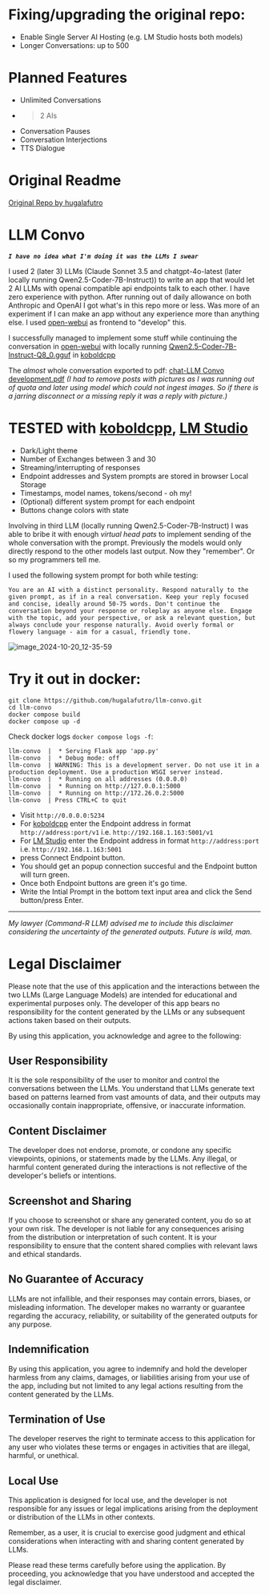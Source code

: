 # Fixing/upgrading the original repo:
- Enable Single Server AI Hosting (e.g. LM Studio hosts both models)
- Longer Conversations: up to 500

# Planned Features
- Unlimited Conversations
- >2 AIs
- Conversation Pauses
- Conversation Interjections
- TTS Dialogue

# Original Readme
[Original Repo by hugalafutro](https://github.com/hugalafutro/llm-convo)

# LLM Convo
***`I have no idea what I'm doing it was the LLMs I swear`***

I used 2 (later 3) LLMs (Claude Sonnet 3.5 and chatgpt-4o-latest (later locally running Qwen2.5-Coder-7B-Instruct)) to write an app that would let 2 AI LLMs with openai compatible api endpoints talk to each other. I have zero experience with python. After running out of daily allowance on both Anthropic and OpenAI I got what's in this repo more or less. Was more of an experiment if I can make an app without any experience more than anything else. I used [open-webui](https://github.com/open-webui/open-webui) as frontend to "develop" this.

I successfully managed to implement some stuff while continuing the conversation in [open-webui](https://github.com/open-webui/open-webui) with locally running [Qwen2.5-Coder-7B-Instruct-Q8_0.gguf](https://huggingface.co/bartowski/Qwen2.5-Coder-7B-Instruct-GGUF) in [koboldcpp](https://github.com/LostRuins/koboldcpp)

The *almost* whole conversation exported to pdf: [chat-LLM Convo development.pdf](https://github.com/user-attachments/files/17450061/chat-LLM.Convo.development.pdf)
*(I had to remove posts with pictures as I was running out of quota and later using model which could not ingest images. So if there is a jarring disconnect or a missing reply it was a reply with picture.)*

# TESTED with [koboldcpp](https://github.com/LostRuins/koboldcpp), [LM Studio](https://github.com/lmstudio-ai)

- Dark/Light theme
- Number of Exchanges between 3 and 30
- Streaming/interrupting of responses
- Endpoint addresses and System prompts are stored in browser Local Storage
- Timestamps, model names, tokens/second - oh my!
- (Optional) different system prompt for each endpoint
- Buttons change colors with state

Involving in third LLM (locally running Qwen2.5-Coder-7B-Instruct) I was able to bribe it with enough *virtual head pats* to implement sending of the whole conversation with the prompt. Previously the models would only directly respond to the other models last output. Now they "remember". Or so my programmers tell me.

I used the following system prompt for both while testing:
```
You are an AI with a distinct personality. Respond naturally to the given prompt, as if in a real conversation. Keep your reply focused and concise, ideally around 50-75 words. Don't continue the conversation beyond your response or roleplay as anyone else. Engage with the topic, add your perspective, or ask a relevant question, but always conclude your response naturally. Avoid overly formal or flowery language - aim for a casual, friendly tone.
```


![image_2024-10-20_12-35-59](https://github.com/user-attachments/assets/74b355ea-6613-4865-aebc-df419f36e5c2)




# Try it out in docker:
```
git clone https://github.com/hugalafutro/llm-convo.git
cd llm-convo
docker compose build
docker compose up -d
```


Check docker logs `docker compose logs -f`:
```
llm-convo  |  * Serving Flask app 'app.py'
llm-convo  |  * Debug mode: off
llm-convo  | WARNING: This is a development server. Do not use it in a production deployment. Use a production WSGI server instead.
llm-convo  |  * Running on all addresses (0.0.0.0)
llm-convo  |  * Running on http://127.0.0.1:5000
llm-convo  |  * Running on http://172.26.0.2:5000
llm-convo  | Press CTRL+C to quit
```


- Visit `http://0.0.0.0:5234`
- For [koboldcpp](https://github.com/LostRuins/koboldcpp) enter the Endpoint address in format `http://address:port/v1` i.e. `http://192.168.1.163:5001/v1`
- For [LM Studio](https://github.com/lmstudio-ai) enter the Endpoint address in format `http://address:port` i.e. `http://192.168.1.163:5001`
- press Connect Endpoint button.
- You should get an popup connection succesful and the Endpoint button will turn green.
- Once both Endpoint buttons are green it's go time.
- Write the Intial Prompt in the bottom text input area and click the Send button/press Enter.

---

*My lawyer (Command-R LLM) advised me to include this disclaimer considering the uncertainty of the generated outputs. Future is wild, man.*
# Legal Disclaimer

Please note that the use of this application and the interactions between the two LLMs (Large Language Models) are intended for educational and experimental purposes only. The developer of this app bears no responsibility for the content generated by the LLMs or any subsequent actions taken based on their outputs.

By using this application, you acknowledge and agree to the following:

## User Responsibility
It is the sole responsibility of the user to monitor and control the conversations between the LLMs. You understand that LLMs generate text based on patterns learned from vast amounts of data, and their outputs may occasionally contain inappropriate, offensive, or inaccurate information.

## Content Disclaimer
The developer does not endorse, promote, or condone any specific viewpoints, opinions, or statements made by the LLMs. Any illegal, or harmful content generated during the interactions is not reflective of the developer's beliefs or intentions.

## Screenshot and Sharing
If you choose to screenshot or share any generated content, you do so at your own risk. The developer is not liable for any consequences arising from the distribution or interpretation of such content. It is your responsibility to ensure that the content shared complies with relevant laws and ethical standards.

## No Guarantee of Accuracy
LLMs are not infallible, and their responses may contain errors, biases, or misleading information. The developer makes no warranty or guarantee regarding the accuracy, reliability, or suitability of the generated outputs for any purpose.

## Indemnification
By using this application, you agree to indemnify and hold the developer harmless from any claims, damages, or liabilities arising from your use of the app, including but not limited to any legal actions resulting from the content generated by the LLMs.

## Termination of Use
The developer reserves the right to terminate access to this application for any user who violates these terms or engages in activities that are illegal, harmful, or unethical.

## Local Use
This application is designed for local use, and the developer is not responsible for any issues or legal implications arising from the deployment or distribution of the LLMs in other contexts.

Remember, as a user, it is crucial to exercise good judgment and ethical considerations when interacting with and sharing content generated by LLMs.

Please read these terms carefully before using the application. By proceeding, you acknowledge that you have understood and accepted the legal disclaimer.
